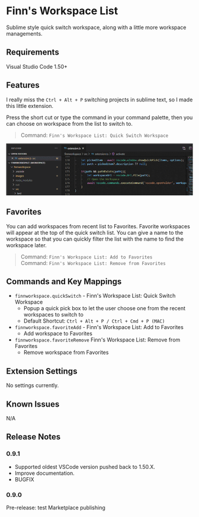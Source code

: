 # Finn's Workspace List

Sublime style quick switch workspace, along with a little more workspace managements.

## Requirements

Visual Studio Code 1.50+

## Features

I really miss the `Ctrl + Alt + P` switching projects in sublime text, so I made this little extension.

Press the short cut or type the command in your command palette, then you can choose on workspace from the list to switch to.

> Command: `Finn's Workspace List: Quick Switch Workspace`

![Test Image](./images/demo_quickswitch.gif)

## Favorites

You can add workspaces from recent list to Favorites. Favorite workspaces will appear at the top of the quick switch list. You can give a name to the workspace so that you can quickly filter the list with the name to find the workspace later.

> Command: `Finn's Workspace List: Add to Favorites` <br>
> Command: `Finn's Workspace List: Remove from Favorites`

## Commands and Key Mappings

* `finnworkspace.quickSwitch` - Finn's Workspace List: Quick Switch Workspace
    * Popup a quick pick box to let the user choose one from the recent workspaces to switch to
    * Default Shortcut: `Ctrl + Alt + P / Ctrl + Cmd + P (MAC)`
* `finnworkspace.favoriteAdd` - Finn's Workspace List: Add to Favorites
    * Add workspace to Favorites
* `finnworkspace.favoriteRemove` Finn's Workspace List: Remove from Favorites
    * Remove workspace from Favorites

## Extension Settings

No settings currently.

## Known Issues

N/A

## Release Notes

### 0.9.1
* Supported oldest VSCode version pushed back to 1.50.X.
* Improve documentation.
* BUGFIX

### 0.9.0

Pre-release: test Marketplace publishing